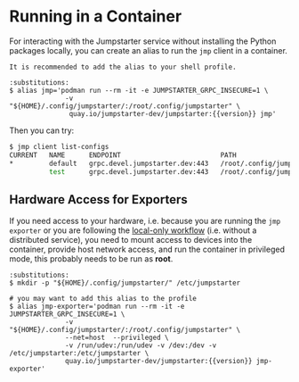 # Running in a Container

For interacting with the Jumpstarter service without installing the Python
packages locally, you can create an alias to run the `jmp` client in a container.

```{tip}
It is recommended to add the alias to your shell profile.
```

```{code-block} bash
:substitutions:
$ alias jmp='podman run --rm -it -e JUMPSTARTER_GRPC_INSECURE=1 \
              -v "${HOME}/.config/jumpstarter/:/root/.config/jumpstarter" \
               quay.io/jumpstarter-dev/jumpstarter:{{version}} jmp'
```

Then you can try:

```bash
$ jmp client list-configs
CURRENT   NAME      ENDPOINT                         PATH
*         default   grpc.devel.jumpstarter.dev:443   /root/.config/jumpstarter/clients/default.yaml
          test      grpc.devel.jumpstarter.dev:443   /root/.config/jumpstarter/clients/test.yaml
```

## Hardware Access for Exporters

If you need access to your hardware, i.e. because you are running the `jmp exporter`
or you are following the [local-only workflow](../introduction/how-it-works.md#local-only)
(i.e. without a distributed service), you need to mount access to devices into
the container, provide host network access, and run the container in privileged
mode, this probably needs to be run as **root**.


```{code-block} bash
:substitutions:
$ mkdir -p "${HOME}/.config/jumpstarter/" /etc/jumpstarter

# you may want to add this alias to the profile
$ alias jmp-exporter='podman run --rm -it -e JUMPSTARTER_GRPC_INSECURE=1 \
              -v "${HOME}/.config/jumpstarter/:/root/.config/jumpstarter" \
              --net=host  --privileged \
              -v /run/udev:/run/udev -v /dev:/dev -v /etc/jumpstarter:/etc/jumpstarter \
              quay.io/jumpstarter-dev/jumpstarter:{{version}} jmp-exporter'
```
